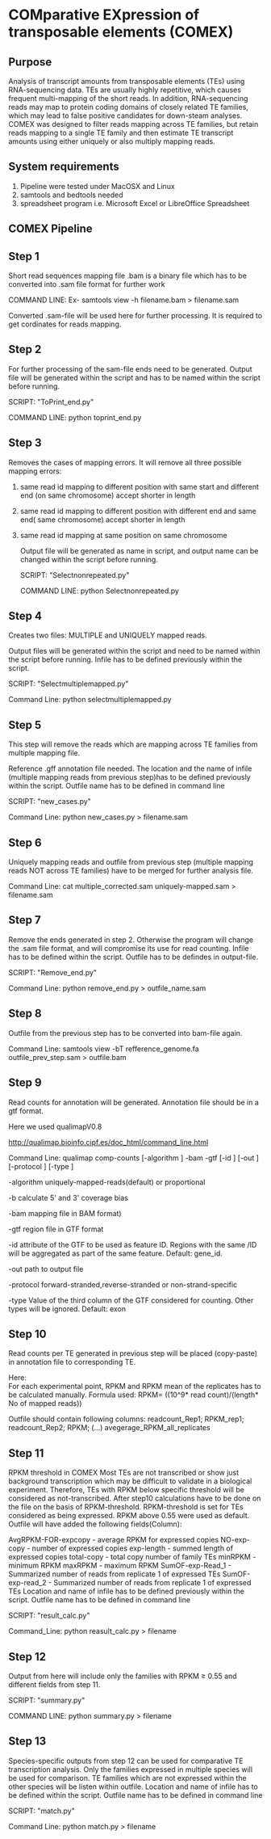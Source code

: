 COMparative EXpression of transposable elements (COMEX)
=====

Purpose
---

Analysis of transcript amounts from transposable elements (TEs) using RNA-sequencing data. TEs are usually highly repetitive, which causes frequent multi-mapping of the short reads. In addition, RNA-sequencing reads may map to protein coding domains of closely related TE families, which may lead to false positive candidates for down-steam analyses. COMEX was designed to filter reads mapping across TE families, but retain reads mapping to a single TE family and then estimate TE transcript amounts using either uniquely or also multiply mapping reads.

System requirements
---


1. Pipeline were tested under MacOSX and Linux
2. samtools and bedtools needed
3. spreadsheet program i.e. Microsoft Excel or LibreOffice Spreadsheet

COMEX Pipeline
---

Step 1
---

Short read sequences mapping file .bam is a binary file which has to be converted into .sam file format for further work

   COMMAND LINE: Ex- samtools view -h filename.bam > filename.sam

   Converted .sam-file will be used here for further processing. It is required to get cordinates for reads mapping.

Step 2
---

For further processing of the sam-file ends need to be generated. Output file will be generated within the script and has to be named within the script before running.

   SCRIPT: "ToPrint_end.py"

   COMMAND LINE: python toprint_end.py 

Step 3
---

Removes the cases of mapping errors. It will remove all three possible mapping errors: 

1. same read id mapping to different position with same start and different end (on same chromosome) accept shorter in length
2. same read id mapping to different position  with different end and same end( same chromosome) accept shorter in length
3. same read id mapping at same position on same chromosome

   Output file will be generated as name in script, and output name can be changed within the script before running.
 
   SCRIPT: "Selectnonrepeated.py"

   COMMAND LINE: python Selectnonrepeated.py

Step 4
---

Creates two files: MULTIPLE and UNIQUELY mapped reads.

Output files will be generated within the script and need to be named within the script before running. Infile has to be defined previously within the script.

   SCRIPT: "Selectmultiplemapped.py"

   Command Line: python selectmultiplemapped.py

Step 5
---

This step will remove the reads which are mapping across TE families from multiple mapping file.

Reference .gff annotation file needed. The location and the name of infile (multiple mapping reads from previous step)has to be defined previously within the script. Outfile name has to be defined in command line

   SCRIPT: "new_cases.py"

   Command Line: python new_cases.py > filename.sam

Step 6
---

Uniquely mapping reads and outfile from previous step (multiple mapping reads NOT across TE families) have to be merged for further analysis file. 

   Command Line: cat multiple_corrected.sam uniquely-mapped.sam > filename.sam

Step 7
---

Remove the ends generated in step 2. Otherwise the program will change the .sam file format, and will compromise its use for read counting. Infile has to be defined within the script. Outfile has to be defindes in output-file.
	
   SCRIPT: "Remove_end.py"

   Command Line: python remove_end.py > outfile_name.sam

Step 8
---

Outfile from the previous step has to be converted into bam-file again.

   Command Line: samtools view -bT refference_genome.fa outfile_prev_step.sam > outfile.bam

Step 9
---

Read counts for annotation will be generated. Annotation file should be in a gtf format.

   Here we used qualimapV0.8

   http://qualimap.bioinfo.cipf.es/doc_html/command_line.html

   Command Line: qualimap comp-counts [-algorithm <arg>] -bam <arg> -gtf <arg> [-id <arg>] [-out <arg>] [-protocol <arg>] [-type <arg>]
 
   -algorithm   uniquely-mapped-reads(default) or proportional

   -b           calculate 5' and 3' coverage bias

   -bam         mapping file in BAM format)

   -gtf         region file in GTF format

   -id          attribute of the GTF to be used as feature ID. Regions with
                      the same /ID will be aggregated as part of the same feature.
                      Default: gene_id.

   -out          path to output file

   -protocol    forward-stranded,reverse-stranded or non-strand-specific

   -type        Value of the third column of the GTF considered for
                      counting. Other types will be ignored. Default: exon


Step 10
---

Read counts per TE generated in previous step will be placed (copy-paste) in annotation file to corresponding TE.

   Here:	
   For each experimental point, RPKM and RPKM mean of the replicates has to be calculated manually.
   Formula used: RPKM= ((10^9* read count)/(length* No of mapped reads))

   Outfile should contain following columns:
   readcount_Rep1; RPKM_rep1; readcount_Rep2; RPKM; (...) avegerage_RPKM_all_replicates

Step 11
---

RPKM threshold in COMEX
   Most TEs are not transcribed or show just background transcription which may be difficult to validate in a biological experiment. Therefore, TEs with RPKM below specific threshold will be considered as not-transcribed. After step10 calculations have to be done on the file on the basis of RPKM-threshold.
RPKM-threshold is set for TEs considered as being expressed. RPKM above 0.55 were used as default.
Outfile will have added the following fields(Column):

   AvgRPKM-FOR-expcopy - average RPKM for expressed copies
   NO-exp-copy			- number of expressed copies
   exp-length			- summed length of expressed copies
   total-copy			- total copy number of family TEs
   minRPKM				- minimum RPKM
   maxRPKM				- maximum RPKM
   SumOF-exp-Read_1	- Summarized number of reads from replicate 1 of expressed TEs
   SumOF-exp-read_2	- Summarized number of reads from replicate 1 of expressed TEs
   Location and name of infile has to be defined previously within the script. 
   Outfile name has to be defined in command line

   SCRIPT: "result_calc.py"

   Command_Line: python reasult_calc.py > filename


Step 12
---	

Output from here will include only the families with RPKM ≥ 0.55 and different fields from step 11.

   SCRIPT: "summary.py"

   COMMAND LINE: python summary.py > filename

Step 13
---	

Species-specific outputs from step 12 can be used for comparative TE transcription analysis. Only the families expressed in multiple species will be used for comparison. TE families which are not expressed within the other species will be listen within outfile. Location and name of infile has to be defined within the script. Outfile name has to be defined in command line

   SCRIPT: "match.py"

   Command Line: python match.py > filename






